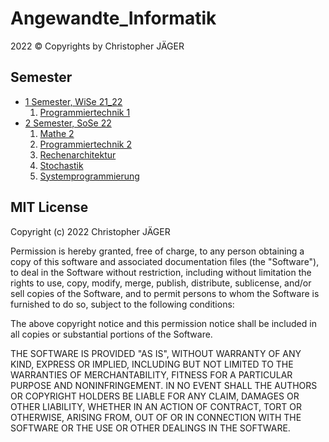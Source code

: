 # Angewandte_Informatik

2022 &copy; Copyrights by Christopher JÄGER

## Semester
- [1 Semester, WiSe 21_22](./1_WiSe_21_22)
   1. [Programmiertechnik 1](./1_WiSe_21_22/Programmiertechnik_1)
- [2 Semester, SoSe 22](./2_SoSe_22)
   1. [Mathe 2](./2_SoSe_22/Mathe_2)
   2. [Programmiertechnik 2](./2_SoSe_22/Programmiertechnik_2)
   3. [Rechenarchitektur](./2_SoSe_22/Rechenarchitektur)
   4. [Stochastik](./2_SoSe_22/Stochastik)
   5. [Systemprogrammierung](./2_SoSe_22/Systemprogrammierung)

## MIT License

Copyright (c) 2022 Christopher JÄGER

Permission is hereby granted, free of charge, to any person obtaining a copy
of this software and associated documentation files (the "Software"), to deal
in the Software without restriction, including without limitation the rights
to use, copy, modify, merge, publish, distribute, sublicense, and/or sell
copies of the Software, and to permit persons to whom the Software is
furnished to do so, subject to the following conditions:

The above copyright notice and this permission notice shall be included in all
copies or substantial portions of the Software.

THE SOFTWARE IS PROVIDED "AS IS", WITHOUT WARRANTY OF ANY KIND, EXPRESS OR
IMPLIED, INCLUDING BUT NOT LIMITED TO THE WARRANTIES OF MERCHANTABILITY,
FITNESS FOR A PARTICULAR PURPOSE AND NONINFRINGEMENT. IN NO EVENT SHALL THE
AUTHORS OR COPYRIGHT HOLDERS BE LIABLE FOR ANY CLAIM, DAMAGES OR OTHER
LIABILITY, WHETHER IN AN ACTION OF CONTRACT, TORT OR OTHERWISE, ARISING FROM,
OUT OF OR IN CONNECTION WITH THE SOFTWARE OR THE USE OR OTHER DEALINGS IN THE
SOFTWARE.
